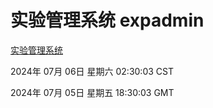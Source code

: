 # 实验管理系统 expadmin
[实验管理系统](http://:56808/expadmin-782313d2-e1b1-4ea7-932e-3a55e6a1a4d0/)

2024年 07月 06日 星期六 02:30:03 CST

2024年 07月 05日 星期五 18:30:03 GMT

